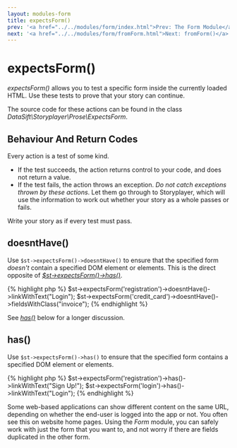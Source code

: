```yaml
---
layout: modules-form
title: expectsForm()
prev: '<a href="../../modules/form/index.html">Prev: The Form Module</a>'
next: '<a href="../../modules/form/fromForm.html">Next: fromForm()</a>'
---
```


# expectsForm()

_expectsForm()_ allows you to test a specific form inside the currently loaded HTML.  Use these tests to prove that your story can continue.

The source code for these actions can be found in the class _DataSift\Storyplayer\Prose\ExpectsForm_.

## Behaviour And Return Codes

Every action is a test of some kind.

* If the test succeeds, the action returns control to your code, and does not return a value.
* If the test fails, the action throws an exception.  _Do not catch exceptions thrown by these actions_.  Let them go through to Storyplayer, which will use the information to work out whether your story as a whole passes or fails.

Write your story as if every test must pass.

## doesntHave()

Use `$st->expectsForm()->doesntHave()` to ensure that the specified form _doesn't_ contain a specified DOM element or elements.  This is the direct opposite of _[$st->expectsForm()->has()](#has)_.

{% highlight php %}
$st->expectsForm('registration')->doesntHave()->linkWithText("Login");
$st->expectsForm('credit_card')->doesntHave()->fieldsWithClass("invoice");
{% endhighlight %}

See _[has()](#has)_ below for a longer discussion.

## has()

Use `$st->expectsForm()->has()` to ensure that the specified form contains a specified DOM element or elements.

{% highlight php %}
$st->expectsForm('registration')->has()->linkWithText("Sign Up!");
$st->expectsForm('login')->has()->linkWithText("Login");
{% endhighlight %}

Some web-based applications can show different content on the same URL, depending on whether the end-user is logged into the app or not.  You often see this on website home pages.  Using the _Form_ module, you can safely work with just the form that you want to, and not worry if there are fields duplicated in the other form.
